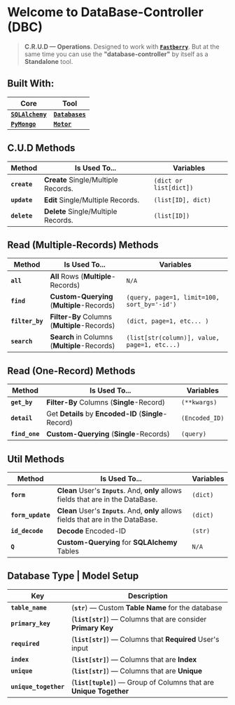 # Welcome to **DataBase-Controller (DBC)**

> **C.R.U.D — Operations**. Designed to work with <a href="https://pypi.org/project/fastberry/" target="_blank">**`Fastberry`**</a>.
> But at the same time you can use the **"database-controller"** by itself as a **Standalone** tool.

## **Built** With:

| Core                                                                                | Tool                                                                              |
| ----------------------------------------------------------------------------------- | --------------------------------------------------------------------------------- |
| <a href="https://pypi.org/project/SQLAlchemy/" target="_blank">**`SQLAlchemy`**</a> | <a href="https://pypi.org/project/databases/" target="_blank">**`Databases`**</a> |
| <a href="https://pypi.org/project/pymongo/" target="_blank">**`PyMongo`**</a>       | <a href="https://pypi.org/project/motor/" target="_blank">**`Motor`**</a>         |

## **C.U.D** Methods

| Method       | Is Used To...                       | Variables              |
| ------------ | ----------------------------------- | ---------------------- |
| **`create`** | **Create** Single/Multiple Records. | `(dict or list[dict])` |
| **`update`** | **Edit** Single/Multiple Records.   | `(list[ID], dict)`     |
| **`delete`** | **Delete** Single/Multiple Records. | `(list[ID])`           |

## **Read (Multiple-Records)** Methods

| Method          | Is Used To...                                | Variables                                    |
| --------------- | -------------------------------------------- | -------------------------------------------- |
| **`all`**       | **All** Rows (**Multiple**-Records)          | `N/A`                                        |
| **`find`**      | **Custom-Querying** (**Multiple**-Records)   | `(query, page=1, limit=100, sort_by='-id')`  |
| **`filter_by`** | **Filter-By** Columns (**Multiple**-Records) | `(dict, page=1, etc... )`                    |
| **`search`**    | **Search** in Columns (**Multiple**-Records) | `(list[str(column)], value, page=1, etc...)` |

## **Read (One-Record)** Methods

| Method         | Is Used To...                                         | Variables      |
| -------------- | ----------------------------------------------------- | -------------- |
| **`get_by`**   | **Filter-By** Columns (**Single**-Record)             | `(**kwargs)`   |
| **`detail`**   | Get **Details** by **Encoded-ID** (**Single**-Record) | `(Encoded_ID)` |
| **`find_one`** | **Custom-Querying** (**Single**-Records)              | `(query)`      |

## **Util** Methods

| Method            | Is Used To...                                                                        | Variables |
| ----------------- | ------------------------------------------------------------------------------------ | --------- |
| **`form`**        | **Clean** User's **`Inputs`**. And, **only** allows fields that are in the DataBase. | `(dict)`  |
| **`form_update`** | **Clean** User's **`Inputs`**. And, **only** allows fields that are in the DataBase. | `(dict)`  |
| **`id_decode`**   | **Decode** Encoded-ID                                                                | `(str)`   |
| **`Q`**           | **Custom-Querying** for **SQLAlchemy** Tables                                        | `N/A`     |

## Database **Type | Model** Setup

| Key                   | Description                                                         |
| --------------------- | ------------------------------------------------------------------- |
| **`table_name`**      | (**`str`**) — Custom **Table Name** for the database                |
| **`primary_key`**     | (**`list[str]`**) — Columns that are consider **Primary Key**       |
| **`required`**        | (**`list[str]`**) — Columns that **Required** User's input          |
| **`index`**           | (**`list[str]`**) — Columns that are **Index**                      |
| **`unique`**          | (**`list[str]`**) — Columns that are **Unique**                     |
| **`unique_together`** | (**`list[tuple]`**) — Group of Columns that are **Unique Together** |
